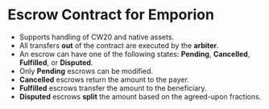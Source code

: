 # Escrow Contract for Emporion

- Supports handling of CW20 and native assets.
- All transfers **out** of the contract are executed by the **arbiter**.
- An escrow can have one of the following states: **Pending**, **Cancelled**, **Fulfilled**, or **Disputed**.
- Only **Pending** escrows can be modified.
- **Cancelled** escrows return the amount to the payer.
- **Fulfilled** escrows transfer the amount to the beneficiary.
- **Disputed** escrows **split** the amount based on the agreed-upon fractions.
